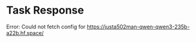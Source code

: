 # Task Response

Error: Could not fetch config for https://justa502man-qwen-qwen3-235b-a22b.hf.space/